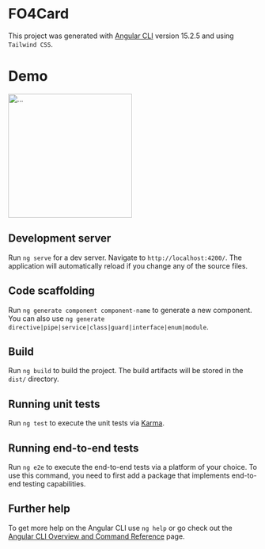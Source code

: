 # FO4Card

This project was generated with [Angular CLI](https://github.com/angular/angular-cli) version 15.2.5 and using `Tailwind CSS`.


# Demo
<img src="https://drive.google.com/uc?export=download&id=1HzFVVx930kdE3Mf90wS8BeqUPvVR_cPM" alt="..." width="250" />

## Development server

Run `ng serve` for a dev server. Navigate to `http://localhost:4200/`. The application will automatically reload if you change any of the source files.

## Code scaffolding

Run `ng generate component component-name` to generate a new component. You can also use `ng generate directive|pipe|service|class|guard|interface|enum|module`.

## Build

Run `ng build` to build the project. The build artifacts will be stored in the `dist/` directory.

## Running unit tests

Run `ng test` to execute the unit tests via [Karma](https://karma-runner.github.io).

## Running end-to-end tests

Run `ng e2e` to execute the end-to-end tests via a platform of your choice. To use this command, you need to first add a package that implements end-to-end testing capabilities.

## Further help

To get more help on the Angular CLI use `ng help` or go check out the [Angular CLI Overview and Command Reference](https://angular.io/cli) page.
